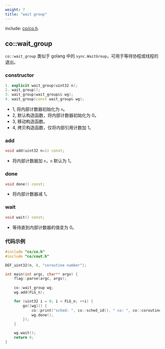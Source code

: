 ```yaml
---
weight: 7
title: "wait group"
---
```


include: [co/co.h](https://github.com/idealvin/coost/blob/master/include/co/co.h).


## co::wait_group

`co::wait_group` 类似于 golang 中的 `sync.WaitGroup`，可用于等待协程或线程的退出。



### constructor

```cpp
1. explicit wait_group(uint32 n);
2. wait_group();
3. wait_group(wait_group&& wg);
4. wait_group(const wait_group& wg);
```

- 1, 将内部计数器初始化为 `n`。
- 2, 默认构造函数，将内部计数器初始化为 0。
- 3, 移动构造函数。
- 4, 拷贝构造函数，仅将内部引用计数加 1。



### add

```cpp
void add(uint32 n=1) const;
```

- 将内部计数器加 `n`，`n` 默认为 1。



### done

```cpp
void done() const;
```

- 将内部计数器减 1。



### wait

```cpp
void wait() const;
```

- 等待直到内部计数器的值变为 0。



### 代码示例

```cpp
#include "co/co.h"
#include "co/cout.h"

DEF_uint32(n, 8, "coroutine number");

int main(int argc, char** argv) {
    flag::parse(argc, argv);
    
    co::wait_group wg;
    wg.add(FLG_n);

    for (uint32 i = 0; i < FLG_n; ++i) {
        go([wg]() {
            co::print("sched: ", co::sched_id(), " co: ", co::coroutine_id());
            wg.done();
        });
    }

    wg.wait();
    return 0;
}
```

